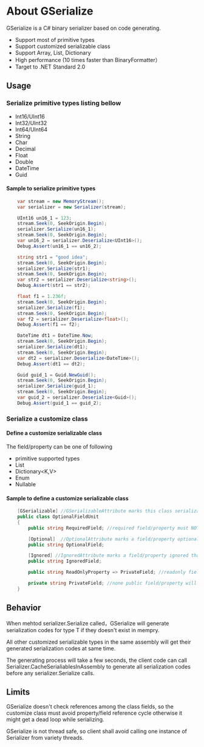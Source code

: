 # About GSerialize

GSerialize is a C# binary serializer based on code generating.

* Support most of primitive types
* Support customized serializable class
* Support Array, List, Dictionary
* High performance (10 times faster than BinaryFormatter）
* Target to .NET Standard 2.0

## Usage

### Serialize primitive types listing bellow
* Int16/UInt16
* Int32/UInt32
* Int64/UInt64
* String
* Char
* Decimal
* Float
* Double
* DateTime
* Guid

#### Sample to serialize primitive types
```C#
    var stream = new MemoryStream();
    var serializer = new Serializer(stream);

    UInt16 un16_1 = 123;
    stream.Seek(0, SeekOrigin.Begin);
    serializer.Serialize(un16_1);
    stream.Seek(0, SeekOrigin.Begin);
    var un16_2 = serializer.Deserialize<UInt16>();
    Debug.Assert(un16_1 == un16_2);

    string str1 = "good idea";
    stream.Seek(0, SeekOrigin.Begin);
    serializer.Serialize(str1);
    stream.Seek(0, SeekOrigin.Begin);
    var str2 = serializer.Deserialize<string>();
    Debug.Assert(str1 == str2);

    float f1 = 1.236f;
    stream.Seek(0, SeekOrigin.Begin);
    serializer.Serialize(f1);
    stream.Seek(0, SeekOrigin.Begin);
    var f2 = serializer.Deserialize<float>();
    Debug.Assert(f1 == f2);

    DateTime dt1 = DateTime.Now;
    stream.Seek(0, SeekOrigin.Begin);
    serializer.Serialize(dt1);
    stream.Seek(0, SeekOrigin.Begin);
    var dt2 = serializer.Deserialize<DateTime>();
    Debug.Assert(dt1 == dt2);

    Guid guid_1 = Guid.NewGuid();
    stream.Seek(0, SeekOrigin.Begin);
    serializer.Serialize(guid_1);
    stream.Seek(0, SeekOrigin.Begin);
    var guid_2 = serializer.Deserialize<Guid>();
    Debug.Assert(guid_1 == guid_2);
```

### Serialize a customize class

#### Define a customize serializable class
The field/property can be one of following
* primitive supported types
* List<T> 
* Dictionary<K,V>
* Enum
* Nullable

#### Sample to define a customize serializable class
```C#
    [GSerializable] //GSerializableAttribute marks this class serializable
    public class OptionalFieldUnit
    {
        public string RequiredField; //required field/property must NOT be null

        [Optional]  //OptionalAttribute marks a field/property optional that means it can be null or not
        public string OptionalField;

        [Ignored] //IgnoredAttribute marks a field/property ignored that means it will never be serialized 
        public string IgnoredField;

        public string ReadOnlyProperty => PrivateField; //readonly field/property will be ignored

        private string PrivateField; //none public field/property will be ignored
    }
```

## Behavior
When mehtod serializer.Serialize<T> called，GSerialize will generate serialization codes for type T if they doesn't exist in mempry.

All other customized serializable types in the same assembly will get their generated serialization codes at same time.

The generating process will take a few seconds, the client code can call Serializer.CacheSerialiablesInAssembly to generate all serialization codes before any serializer.Serialize<T> calls.


## Limits
GSerialize doesn't check references among the class fields, so the customize class must avoid property/field reference cycle otherwise it might get a dead loop while serializing.

GSerialize is not thread safe, so client shall avoid calling one instance of Serializer from variety threads.
